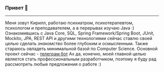 ### Привет 👋
----  
Меня зовут Кирилл, работаю психиатром, психотерапевтом, психологом и преподавателем, а в перерывах изучаю Java :)  
Ознакомившись с Java Core, SQL, Spring Framework/Spring Boot, JUnit, Mockito, JPA, REST API и другими технологиями сейчас ставлю своей целью сделать _знакомство_ более глубоким и осмысленным. Также стараюсь овладеть минимальной базой по Computer Science.
Основной проект сейчас - [телеграм бот](github.com/KirSkl/VseSvoiSearchBot)
Ах да, конечно, моей главной целью является стать профессиональным разработчиком, поэтому я буду рад рассмотреть любые предложения о работе :)
<!--
**KirSkl/KirSkl** is a ✨ _special_ ✨ repository because its `README.md` (this file) appears on your GitHub profile.

Here are some ideas to get you started:

- 🔭 I’m currently working on ...
- 🌱 I’m currently learning ...
- 👯 I’m looking to collaborate on ...
- 🤔 I’m looking for help with ...
- 💬 Ask me about ...
- 📫 How to reach me: ...
- 😄 Pronouns: ...
- ⚡ Fun fact: ...
-->
